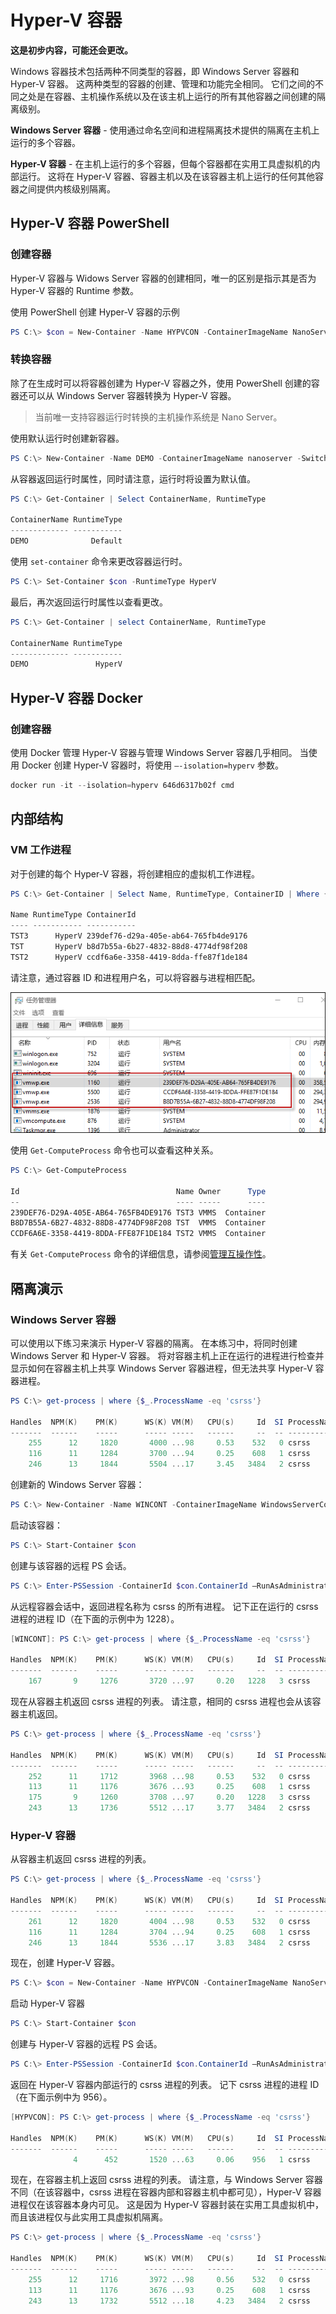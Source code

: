 # Hyper-V 容器

**这是初步内容，可能还会更改。**

Windows 容器技术包括两种不同类型的容器，即 Windows Server 容器和 Hyper-V 容器。 这两种类型的容器的创建、管理和功能完全相同。 它们之间的不同之处是在容器、主机操作系统以及在该主机上运行的所有其他容器之间创建的隔离级别。

**Windows Server 容器** - 使用通过命名空间和进程隔离技术提供的隔离在主机上运行的多个容器。

**Hyper-V 容器** - 在主机上运行的多个容器，但每个容器都在实用工具虚拟机的内部运行。 这将在 Hyper-V 容器、容器主机以及在该容器主机上运行的任何其他容器之间提供内核级别隔离。

## Hyper-V 容器 PowerShell

### 创建容器

Hyper-V 容器与 Widows Server 容器的创建相同，唯一的区别是指示其是否为 Hyper-V 容器的 Runtime 参数。

使用 PowerShell 创建 Hyper-V 容器的示例

```powershell
PS C:\> $con = New-Container -Name HYPVCON -ContainerImageName NanoServer -SwitchName "Virtual Switch" -RuntimeType HyperV
```

### 转换容器

除了在生成时可以将容器创建为 Hyper-V 容器之外，使用 PowerShell 创建的容器还可以从 Windows Server 容器转换为 Hyper-V 容器。

>当前唯一支持容器运行时转换的主机操作系统是 Nano Server。

使用默认运行时创建新容器。

```powershell
PS C:\> New-Container -Name DEMO -ContainerImageName nanoserver -SwitchName NAT
```
从容器返回运行时属性，同时请注意，运行时将设置为默认值。

```powershell
PS C:\> Get-Container | Select ContainerName, RuntimeType

ContainerName RuntimeType
------------- -----------
DEMO              Default
```

使用 `set-container` 命令来更改容器运行时。

```powershell
PS C:\> Set-Container $con -RuntimeType HyperV
```

最后，再次返回运行时属性以查看更改。

```powershell
PS C:\> Get-Container | select ContainerName, RuntimeType

ContainerName RuntimeType
------------- -----------
DEMO               HyperV
```

## Hyper-V 容器 Docker

### 创建容器

使用 Docker 管理 Hyper-V 容器与管理 Windows Server 容器几乎相同。 当使用 Docker 创建 Hyper-V 容器时，将使用 `–-isolation=hyperv` 参数。

```powershell
docker run -it --isolation=hyperv 646d6317b02f cmd
```

## 内部结构

### VM 工作进程

对于创建的每个 Hyper-V 容器，将创建相应的虚拟机工作进程。

```powershell
PS C:\> Get-Container | Select Name, RuntimeType, ContainerID | Where {$_.RuntimeType -eq 'Hyperv'}

Name RuntimeType ContainerId
---- ----------- -----------
TST3      HyperV 239def76-d29a-405e-ab64-765fb4de9176
TST       HyperV b8d7b55a-6b27-4832-88d8-4774df98f208
TST2      HyperV ccdf6a6e-3358-4419-8dda-ffe87f1de184
```

请注意，通过容器 ID 和进程用户名，可以将容器与进程相匹配。

![](media/process.png)

使用 `Get-ComputeProcess` 命令也可以查看这种关系。

```powershell
PS C:\> Get-ComputeProcess

Id                                   Name Owner      Type
--                                   ---- -----      ----
239DEF76-D29A-405E-AB64-765FB4DE9176 TST3 VMMS  Container
B8D7B55A-6B27-4832-88D8-4774DF98F208 TST  VMMS  Container
CCDF6A6E-3358-4419-8DDA-FFE87F1DE184 TST2 VMMS  Container
```

有关 `Get-ComputeProcess` 命令的详细信息，请参阅[管理互操作性](./hcs_powershell.md)。

## 隔离演示

### Windows Server 容器

可以使用以下练习来演示 Hyper-V 容器的隔离。 在本练习中，将同时创建 Windows Server 和 Hyper-V 容器。 将对容器主机上正在运行的进程进行检查并显示如何在容器主机上共享 Windows Server 容器进程，但无法共享 Hyper-V 容器进程。

```powershell
PS C:\> get-process | where {$_.ProcessName -eq 'csrss'}

Handles  NPM(K)    PM(K)      WS(K) VM(M)   CPU(s)     Id  SI ProcessName
-------  ------    -----      ----- -----   ------     --  -- -----------
    255      12     1820       4000 ...98     0.53    532   0 csrss
    116      11     1284       3700 ...94     0.25    608   1 csrss
    246      13     1844       5504 ...17     3.45   3484   2 csrss
```

创建新的 Windows Server 容器：

```powershell
PS C:\> New-Container -Name WINCONT -ContainerImageName WindowsServerCore -SwitchName "Virtual Switch"
```

启动该容器：

```powershell
PS C:\> Start-Container $con
```

创建与该容器的远程 PS 会话。

```powershell
PS C:\> Enter-PSSession -ContainerId $con.ContainerId –RunAsAdministrator
```

从远程容器会话中，返回进程名称为 csrss 的所有进程。 记下正在运行的 csrss 进程的进程 ID（在下面的示例中为 1228）。

```powershell
[WINCONT]: PS C:\> get-process | where {$_.ProcessName -eq 'csrss'}

Handles  NPM(K)    PM(K)      WS(K) VM(M)   CPU(s)     Id  SI ProcessName
-------  ------    -----      ----- -----   ------     --  -- -----------
    167       9     1276       3720 ...97     0.20   1228   3 csrss
```

现在从容器主机返回 csrss 进程的列表。 请注意，相同的 csrss 进程也会从该容器主机返回。

```powershell
PS C:\> get-process | where {$_.ProcessName -eq 'csrss'}

Handles  NPM(K)    PM(K)      WS(K) VM(M)   CPU(s)     Id  SI ProcessName
-------  ------    -----      ----- -----   ------     --  -- -----------
    252      11     1712       3968 ...98     0.53    532   0 csrss
    113      11     1176       3676 ...93     0.25    608   1 csrss
    175       9     1260       3708 ...97     0.20   1228   3 csrss
    243      13     1736       5512 ...17     3.77   3484   2 csrss
```
### Hyper-V 容器

从容器主机返回 csrss 进程的列表。

```powershell
PS C:\> get-process | where {$_.ProcessName -eq 'csrss'}

Handles  NPM(K)    PM(K)      WS(K) VM(M)   CPU(s)     Id  SI ProcessName
-------  ------    -----      ----- -----   ------     --  -- -----------
    261      12     1820       4004 ...98     0.53    532   0 csrss
    116      11     1284       3704 ...94     0.25    608   1 csrss
    246      13     1844       5536 ...17     3.83   3484   2 csrss
```

现在，创建 Hyper-V 容器。

```powershell
PS C:\> $con = New-Container -Name HYPVCON -ContainerImageName NanoServer -SwitchName "Virtual Switch" -RuntimeType HyperV
```

启动 Hyper-V 容器

```powershell
PS C:\> Start-Container $con
```

创建与 Hyper-V 容器的远程 PS 会话。

```powershell
PS C:\> Enter-PSSession -ContainerId $con.ContainerId –RunAsAdministrator
```

返回在 Hyper-V 容器内部运行的 csrss 进程的列表。 记下 csrss 进程的进程 ID（在下面示例中为 956）。

```powershell
[HYPVCON]: PS C:\> get-process | where {$_.ProcessName -eq 'csrss'}

Handles  NPM(K)    PM(K)      WS(K) VM(M)   CPU(s)     Id  SI ProcessName
-------  ------    -----      ----- -----   ------     --  -- -----------
              4      452       1520 ...63     0.06    956   1 csrss
```

现在，在容器主机上返回 csrss 进程的列表。 请注意，与 Windows Server 容器不同（在该容器中，csrss 进程在容器内部和容器主机中都可见），Hyper-V 容器进程仅在该容器本身内可见。 这是因为 Hyper-V 容器封装在实用工具虚拟机中，而且该进程仅与此实用工具虚拟机隔离。

```powershell
PS C:\> get-process | where {$_.ProcessName -eq 'csrss'}

Handles  NPM(K)    PM(K)      WS(K) VM(M)   CPU(s)     Id  SI ProcessName
-------  ------    -----      ----- -----   ------     --  -- -----------
    255      12     1716       3972 ...98     0.56    532   0 csrss
    113      11     1176       3676 ...93     0.25    608   1 csrss
    243      13     1732       5512 ...18     4.23   3484   2 csrss
```




<!--HONumber=Jan16_HO1-->
